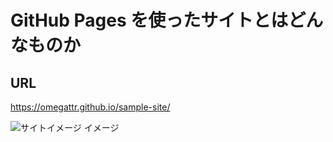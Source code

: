 # GitHub Pages を使ったサイトとはどんなものか

## URL
https://omegattr.github.io/sample-site/

![サイトイメージ](https://omegattr.github.io/sample-site/sample-site_screen_shot.png)
イメージ
